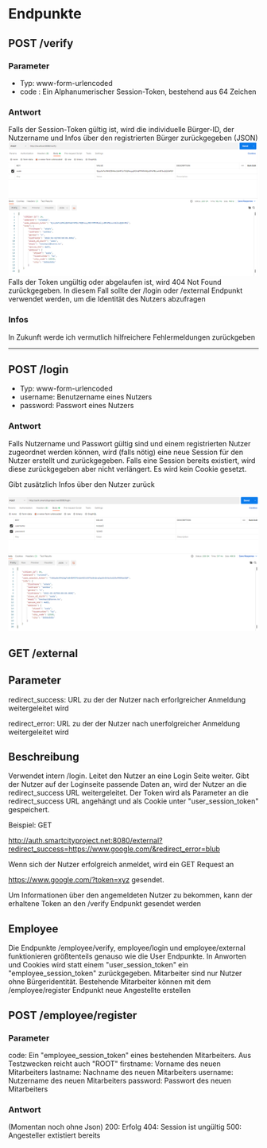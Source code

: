 # Endpunkte

## POST /verify

### Parameter
- Typ: www-form-urlencoded
- code : Ein Alphanumerischer Session-Token, bestehend aus 64 Zeichen 

 ### Antwort
Falls der Session-Token gültig ist, wird die individuelle Bürger-ID, der Nutzername und Infos über den registrierten Bürger zurückgegeben (JSON)
![](beispiel_verify.PNG)
Falls der Token ungültig oder abgelaufen ist, wird 404 Not Found zurückgegeben.
In diesem Fall sollte der /login oder /external Endpunkt verwendet werden, um die Identität des Nutzers abzufragen

### Infos
In Zukunft werde ich vermutlich hilfreichere Fehlermeldungen zurückgeben

---

## POST /login
- Typ: www-form-urlencoded
- username: Benutzername eines Nutzers
- password: Passwort eines Nutzers

### Antwort
Falls Nutzername und Passwort gültig sind und einem registrierten Nutzer zugeordnet werden können,
wird (falls nötig) eine neue Session für den Nutzer erstellt und zurückgegeben.
Falls eine Session bereits existiert, wird diese zurückgegeben aber nicht verlängert. Es wird kein Cookie gesetzt.

Gibt zusätzlich Infos über den Nutzer zurück


![](beispiel_login.png)

## GET /external
## Parameter
redirect_success: URL zu der der Nutzer nach erforlgreicher Anmeldung weitergeleitet wird

redirect_error: URL zu der der Nutzer nach unerfolgreicher Anmeldung weitergeleitet wird

## Beschreibung
Verwendet intern /login.
Leitet den Nutzer an eine Login Seite weiter. Gibt der Nutzer auf der Loginseite passende Daten an, wird der Nutzer an die redirect_success URL weitergeleitet. Der Token wird als Parameter an die redirect_success URL angehängt und als Cookie unter "user_session_token" gespeichert.

Beispiel: 
GET 

http://auth.smartcityproject.net:8080/external?redirect_success=https://www.google.com/&redirect_error=blub 

Wenn sich der Nutzer erfolgreich anmeldet, wird ein GET Request an 

https://www.google.com/?token=xyz gesendet.

Um Informationen über den angemeldeten Nutzer zu bekommen, kann der erhaltene Token an den /verify Endpunkt gesendet werden

## Employee
Die Endpunkte /employee/verify, employee/login und employee/external funktionieren größtenteils genauso wie die User Endpunkte. In Anworten und Cookies wird statt einem "user_session_token" ein "employee_session_token" zurückgegeben.
Mitarbeiter sind nur Nutzer ohne Bürgeridentität. Bestehende Mitarbeiter können mit dem /employee/register Endpunkt neue Angestellte erstellen

## POST /employee/register
### Parameter
code: Ein "employee_session_token" eines bestehenden Mitarbeiters. Aus Testzwecken reicht auch "ROOT"
firstname: Vorname des neuen Mitarbeiters
lastname: Nachname des neuen Mitarbeiters
username: Nutzername des neuen Mitarbeiters
password: Passwort des neuen Mitarbeiters

### Antwort
(Momentan noch ohne Json)
200: Erfolg
404: Session ist ungültig
500: Angesteller extistiert bereits
